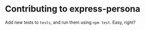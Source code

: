 Contributing to express-persona
===============================

Add new tests to `tests`, and run them using `npm test`. Easy, right?
